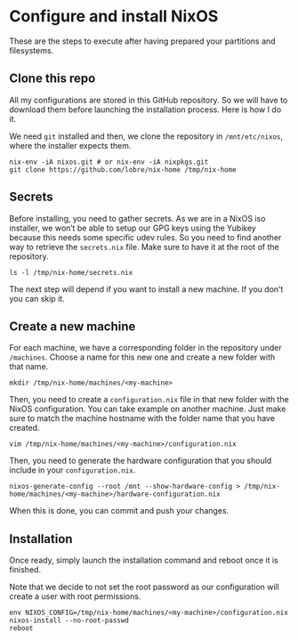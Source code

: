 # Configure and install NixOS

These are the steps to execute after having prepared your partitions and filesystems.

## Clone this repo

All my configurations are stored in this GitHub repository. So we will have to download them before launching the installation process. Here is how I do it.

We need `git` installed and then, we clone the repository in `/mnt/etc/nixos`, where the installer expects them.

```
nix-env -iA nixos.git # or nix-env -iA nixpkgs.git
git clone https://github.com/lobre/nix-home /tmp/nix-home
```

## Secrets

Before installing, you need to gather secrets. As we are in a NixOS iso installer, we won’t be able to setup our GPG keys using the Yubikey because this needs some specific udev rules. So you need to find another way to retrieve the `secrets.nix` file. Make sure to have it at the root of the repository.

```
ls -l /tmp/nix-home/secrets.nix
```

The next step will depend if you want to install a new machine. If you don’t you can skip it.

## Create a new machine

For each machine, we have a corresponding folder in the repository under `/machines`. Choose a name for this new one and create a new folder with that name.

```
mkdir /tmp/nix-home/machines/<my-machine>
```

Then, you need to create a `configuration.nix` file in that new folder with the NixOS configuration. You can take example on another machine. Just make sure to match the machine hostname with the folder name that you have created.

```
vim /tmp/nix-home/machines/<my-machine>/configuration.nix
```

Then, you need to generate the hardware configuration that you should include in your `configuration.nix`.

```
nixos-generate-config --root /mnt --show-hardware-config > /tmp/nix-home/machines/<my-machine>/hardware-configuration.nix
```

When this is done, you can commit and push your changes.

## Installation

Once ready, simply launch the installation command and reboot once it is finished.

Note that we decide to not set the root password as our configuration will create a user with root permissions.

```
env NIXOS_CONFIG=/tmp/nix-home/machines/<my-machine>/configuration.nix nixos-install --no-root-passwd
reboot
```
